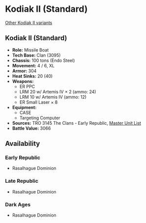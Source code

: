 # Kodiak II (Standard)

[Other Kodiak II variants](../kodiak_ii.md)

## Kodiak II (Standard)
- **Role:** Missile Boat
- **Tech Base:** Clan (3095)
- **Chassis:** 100 tons (Endo Steel)
- **Movement:** 4 / 6, XL
- **Armor:** 304
- **Heat Sinks:** 20 (40)
- **Weapons:**
  - ER PPC
  - LRM 20 w/ Artemis IV × 2 (ammo: 24)
  - LRM 10 w/ Artemis IV (ammo: 12)
  - ER Small Laser × 8
- **Equipment:**
  - CASE
  - Targeting Computer
- **Sources:** TRO 3145 The Clans - Early Republic, [Master Unit List](http://masterunitlist.info/Unit/Details/6295/kodiak-ii-standard)
- **Battle Value:** 3066

## Availability

### Early Republic
- Rasalhague Dominion

### Late Republic
- Rasalhague Dominion

### Dark Ages
- Rasalhague Dominion

